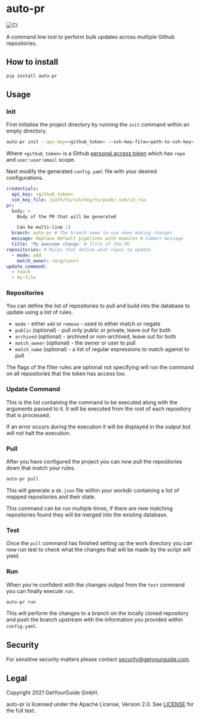 # auto-pr

![CI](https://github.com/getyourguide/auto-pr/workflows/CI/badge.svg)

A command line tool to perform bulk updates across multiple Github repositories.

## How to install

```bash
pip install auto-pr
```

## Usage

### Init

First initialise the project directory by running the `init` command within an empty directory.

```bash
auto-pr init --api-key=<github_token> --ssh-key-file=<path-to-ssh-key>
```

Where `<github_token>` is a Github [personal access token](https://github.com/settings/tokens) which has `repo` and `user:user:email` scope.

Next modify the generated `config.yaml` file with your desired configurations.

```yaml
credentials:
  api_key: <github_token>
  ssh_key_file: /path/to/ssh/key/to/push/.ssh/id_rsa
pr:
  body: >
    Body of the PR that will be generated

    Can be multi-line :)
  branch: auto-pr # The branch name to use when making changes
  message: Replace default pipelines with modules # Commit message
  title: 'My awesome change' # Title of the PR
repositories: # Rules that define what repos to update
  - mode: add
    match_owner: <org/user>
update_command:
  - touch
  - my-file
```

### Repositories

You can define the list of repositories to pull and build into the database to update using a list of rules.

- `mode` - either `add` or `remove` - used to either match or negate
- `public` (optional) - pull only public or private, leave out for both
- `archived` (optional) -  archived or non-archived, leave out for both
- `match_owner` (optional) - the owner or user to pull
- `match_name` (optional) - a list of regular expressions to match against to pull

The flags of the filter rules are optional not specifying will run the command on all repositories that the token has access too.

###  Update Command

This is the list containing the command to be executed along with the arguments passed to it. It will be executed from
the root of each repository that is processed.

If an error occurs during the execution it will be displayed in the output but will not halt the execution.

### Pull

After you have configured the project you can now pull the repositories down that match your rules.

```bash
auto-pr pull
```

This will generate a `db.json` file within your workdir containing a list of mapped repositories and their state. 

This command can be run multiple times, if there are new matching repositories found they will be merged into the existing database.

### Test

Once the `pull` command has finished setting up the work directory you can now run test to check what the changes that will be made by the script will yield.

### Run

When you're confident with the changes output from the `test` command you can finally execute `run`.

```bash
auto-pr run
```

This will perform the changes to a branch on the locally cloned repository and push the branch upstream with the information you provided within `config.yaml`.

## Security

For sensitive security matters please contact [security@getyourguide.com](mailto:security@getyourguide.com).

## Legal

Copyright 2021 GetYourGuide GmbH.

auto-pr is licensed under the Apache License, Version 2.0. See [LICENSE](LICENSE) for the full text.
